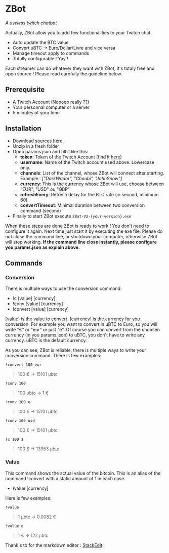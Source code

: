 
# ZBot

*A useless twitch chatbot*

Actually, ZBot allow you to add few functionalities to your Twitch chat.


 - Auto update the BTC value
 - Convert uBTC -> Euro/Dollar/Livre and vice versa
 - Manage timeout apply to commands
 - Totally configurable ! Yay !

Each streamer can do whatever they want with ZBot, it's totaly free and open source ! Please read carefully the guideline below.

## Prerequisite

 - A Twitch Account (Nooooo really ??)
 - Your personnal computer or a server
 - 5 minutes of your time
 
## Installation
 - Download sources [here](https://github.com/enzo-billis/ZBot-TwitchChatBot-BTC/releases)
 - Unzip in a fresh folder
 - Open params.json and fill it like this: 
	 - **token**: Token of the Twitch Account (find it [here](https://twitchapps.com/tmi))
	 - **username**: Name of the Twitch account used above. Lowercase only.
	 - **channels**: List of the channel, whose ZBot will connect after starting. 
	 Example : *["DarkWador", "Choubi", "JohnSnow"]*
	 - **currency**: This is the currency whose ZBot will use, choose between "EUR", "USD" ou "GBP"
	 - **refreshEvery**: Refresh delay for the BTC rate (in second, minimum 60)
	 - **convertTimeout**: Minimal duration between two conversion command (second)
- Finally to start ZBot execute `ZBot-V2-{your-version}.exe`
	 
When these steps are done ZBot is ready to work ! You don't need to configure it again. Next time just start it by executing the exe file.
Please do not close the command line, or shutdown your computer, otherwise ZBot will stop working.
**If the command line close instantly, please configure you params.json as explain above.**

## Commands

### Conversion
There is multiple ways to use the conversion command:

 - !c [value] [currency] 
 - !conv [value] [currency]
 - !convert [value] [currency]

[value] is the value to convert. 
[currency] is the currency for you conversion. For example you want to convert in uBTC to Euro, so you will write "€" or "eur" or just "e". Of course you can convert from the choosen currency (in you params.json) to uBTC, you don't have to write any currency. uBTC is the default currency.

As you can see, ZBot is reliable, there is multiple ways to write your conversion command. There is few examples:

    !convert 100 eur
 

>   100 € -> 15101 μbtc

    !conv 100
 

>   100 μbtc -> 1 €
    
    !conv 100 e
 

>   100 € -> 15101 μbtc

    !conv 100 usd
 

>   100 € -> 15101 μbtc

    !c 100 $
 

>   100 $ -> 13953 μbtc

### Value
This command shows the actual value of the bitcoin. This is an alias of the command !convert with a static amount of 1 in each case.

 - !value [currency] 

Here is few examples:

    !value
 

>   1 μbtc -> 0.0082 €

    !value e
 

>   1 € -> 122 μbtc

 Thank's to for the markdown editor : [StackEdit](https://stackedit.io/).
